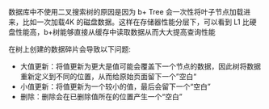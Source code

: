数据库中不使用二叉搜索树的原因是因为 b+ Tree 会一次性将叶子节点加载进来，比如一次加载4K 的磁盘数据。这样在存储器性能分层下，可以看到 L1 比硬盘性能高，b+树能够直接从缓存中读取数据从而大大提高查询性能

在树上创建的数据碎片会导致以下问题:

- 大值更新：将值更新为更大是值可能会覆盖下一个节点的数据，因此树将数据重新定义到不同的位置，从而给原始页面留下一个”空白“
- 小值更新：将值更新为一个较小的值，最后会留下一个“空白”
- 删除：删除会在已删除值所在的位置产生一个“空白”